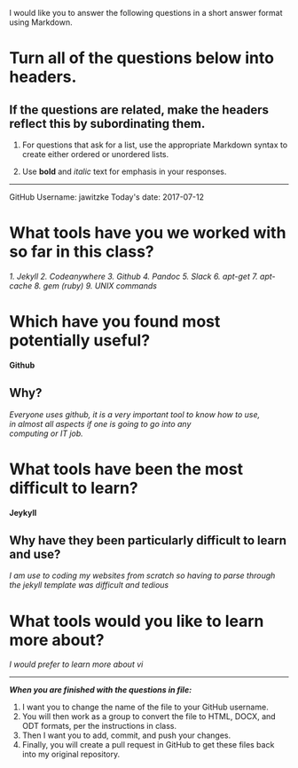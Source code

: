 I would like you to answer the following questions in a short answer format using Markdown. 

# Turn all of the questions below into headers. 

## If the questions are related, make the headers reflect this by subordinating them.  

1. For questions that ask for a list, use the appropriate Markdown syntax to create either ordered or unordered lists. 

2. Use **bold** and *italic* text for emphasis in your responses.

* * *

GitHub Username: jawitzke
Today's date: 2017-07-12

# What tools have you we worked with so far in this class?

*1. Jekyll
2. Codeanywhere
3. Github
4. Pandoc
5. Slack
6. apt-get
7. apt-cache
8. gem (ruby)
9. UNIX commands*

# Which have you found most potentially useful? 
  **Github**
  
## Why? 
  *Everyone uses github, it is a very important tool to know how to use,   
  in almost all aspects if one is going to go into any  
  computing or IT job.*
  
# What tools have been the most difficult to learn? 
  **Jeykyll**
  
## Why have they been particularly difficult to learn and use?
   *I am use to coding my websites from scratch so having to parse through the jekyll template was difficult and tedious*
   
# What tools would you like to learn more about?
  *I would prefer to learn more about vi*
  
* * * 

***When you are finished with the questions in file:*** 

1. I want you to change the name of the file to your GitHub username. 
2. You will then work as a group to convert the file to HTML, DOCX, and ODT formats, per the instructions in  class. 
3. Then I want you to add, commit, and push your changes. 
4. Finally, you will create a pull request in GitHub to get these files back into my original repository. 
